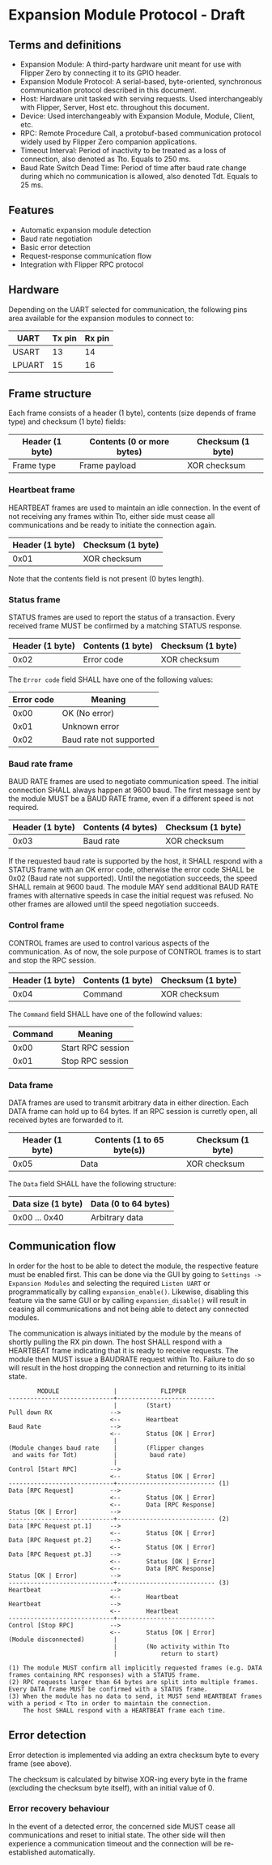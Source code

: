 # Expansion Module Protocol - Draft

## Terms and definitions

- Expansion Module: A third-party hardware unit meant for use with Flipper Zero by connecting it to its GPIO header.
- Expansion Module Protocol: A serial-based, byte-oriented, synchronous communication protocol described in this document.
- Host: Hardware unit tasked with serving requests. Used interchangeably with Flipper, Server, Host etc. throughout this document.
- Device: Used interchangeably with Expansion Module, Module, Client, etc.
- RPC: Remote Procedure Call, a protobuf-based communication protocol widely used by Flipper Zero companion applications.
- Timeout Interval: Period of inactivity to be treated as a loss of connection, also denoted as Tto. Equals to 250 ms.
- Baud Rate Switch Dead Time: Period of time after baud rate change during which no communication is allowed, also denoted Tdt. Equals to 25 ms.

## Features

- Automatic expansion module detection
- Baud rate negotiation
- Basic error detection
- Request-response communication flow
- Integration with Flipper RPC protocol

## Hardware

Depending on the UART selected for communication, the following pins area available for the expansion modules to connect to:

| UART   | Tx pin | Rx pin |
|--------|--------|--------|
| USART  | 13     | 14     |
| LPUART | 15     | 16     |

## Frame structure

Each frame consists of a header (1 byte), contents (size depends of frame type) and checksum (1 byte) fields:

| Header (1 byte) | Contents (0 or more bytes) | Checksum (1 byte) |
|-----------------|----------------------------|-------------------|
| Frame type      | Frame payload              | XOR checksum      |

### Heartbeat frame

HEARTBEAT frames are used to maintain an idle connection. In the event of not receiving any frames within Tto, either side must cease all communications and be ready to initiate the connection again.

| Header (1 byte) | Checksum (1 byte) |
|-----------------|-------------------|
| 0x01            | XOR checksum      |

Note that the contents field is not present (0 bytes length).

### Status frame

STATUS frames are used to report the status of a transaction. Every received frame MUST be confirmed by a matching STATUS response.

| Header (1 byte) | Contents (1 byte) | Checksum (1 byte) |
|-----------------|-------------------|-------------------|
| 0x02            | Error code        | XOR checksum      |

The `Error code` field SHALL have one of the following values:

| Error code | Meaning                 |
|------------|-------------------------|
| 0x00       | OK (No error)           |
| 0x01       | Unknown error           |
| 0x02       | Baud rate not supported |

### Baud rate frame

BAUD RATE frames are used to negotiate communication speed. The initial connection SHALL always happen at 9600 baud. The first message sent by the module MUST be a BAUD RATE frame, even if a different speed is not required.

| Header (1 byte) | Contents (4 bytes) | Checksum (1 byte) |
|-----------------|--------------------|-------------------|
| 0x03            | Baud rate          | XOR checksum      |

If the requested baud rate is supported by the host, it SHALL respond with a STATUS frame with an OK error code, otherwise the error code SHALL be 0x02 (Baud rate not supported). Until the negotiation succeeds, the speed SHALL remain at 9600 baud. The module MAY send additional BAUD RATE frames with alternative speeds in case the initial request was refused. No other frames are allowed until the speed negotiation succeeds.

### Control frame

CONTROL frames are used to control various aspects of the communication. As of now, the sole purpose of CONTROL frames is to start and stop the RPC session.

| Header (1 byte) | Contents (1 byte) | Checksum (1 byte) |
|-----------------|-------------------|-------------------|
| 0x04            | Command           | XOR checksum      |

The `Command` field SHALL have one of the followind values:

| Command | Meaning           |
|---------|-------------------|
| 0x00    | Start RPC session |
| 0x01    | Stop RPC session  |

### Data frame

DATA frames are used to transmit arbitrary data in either direction. Each DATA frame can hold up to 64 bytes. If an RPC session is curretly open, all received bytes are forwarded to it.

| Header (1 byte) | Contents (1 to 65 byte(s)) | Checksum (1 byte) |
|-----------------|----------------------------|-------------------|
| 0x05            | Data                       | XOR checksum      |

The `Data` field SHALL have the following structure:

| Data size (1 byte) | Data (0 to 64 bytes) |
|--------------------|----------------------|
| 0x00 ... 0x40      | Arbitrary data       |

## Communication flow

In order for the host to be able to detect the module, the respective feature must be enabled first. This can be done via the GUI by going to `Settings -> Expansion Modules` and selecting the required `Listen UART` or programmatically by calling `expansion_enable()`. Likewise, disabling this feature via the same GUI or by calling `expansion_disable()` will result in ceasing all communications and not being able to detect any connected modules.

The communication is always initiated by the module by the means of shortly pulling the RX pin down. The host SHALL respond with a HEARTBEAT frame indicating that it is ready to receive requests. The module then MUST issue a BAUDRATE request within Tto. Failure to do so will result in the host dropping the connection and returning to its initial state.

```
        MODULE               |            FLIPPER
-----------------------------+---------------------------
                             |        (Start)
Pull down RX                -->
                            <--       Heartbeat
Baud Rate                   -->
                            <--       Status [OK | Error]
                             |
(Module changes baud rate    |        (Flipper changes 
 and waits for Tdt)          |         baud rate)
                             |
Control [Start RPC]         -->
                            <--       Status [OK | Error]
-----------------------------+--------------------------- (1)
Data [RPC Request]          -->
                            <--       Status [OK | Error]
                            <--       Data [RPC Response]
Status [OK | Error]         -->
-----------------------------+--------------------------- (2)
Data [RPC Request pt.1]     -->
                            <--       Status [OK | Error]
Data [RPC Request pt.2]     -->
                            <--       Status [OK | Error]
Data [RPC Request pt.3]     -->
                            <--       Status [OK | Error]
                            <--       Data [RPC Response]
Status [OK | Error]         -->
-----------------------------+--------------------------- (3)
Heartbeat                   -->
                            <--       Heartbeat
Heartbeat                   -->
                            <--       Heartbeat
-----------------------------+---------------------------
Control [Stop RPC]          -->
                            <--       Status [OK | Error]
(Module disconnected)        |
                             |        (No activity within Tto
                             |            return to start)

(1) The module MUST confirm all implicitly requested frames (e.g. DATA frames containing RPC responses) with a STATUS frame.
(2) RPC requests larger than 64 bytes are split into multiple frames. Every DATA frame MUST be confirmed with a STATUS frame.
(3) When the module has no data to send, it MUST send HEARTBEAT frames with a period < Tto in order to maintain the connection.
    The host SHALL respond with a HEARTBEAT frame each time.
```

## Error detection

Error detection is implemented via adding an extra checksum byte to every frame (see above).

The checksum is calculated by bitwise XOR-ing every byte in the frame (excluding the checksum byte itself), with an initial value of 0.

### Error recovery behaviour

In the event of a detected error, the concerned side MUST cease all communications and reset to initial state. The other side will then experience
a communication timeout and the connection will be re-established automatically.
